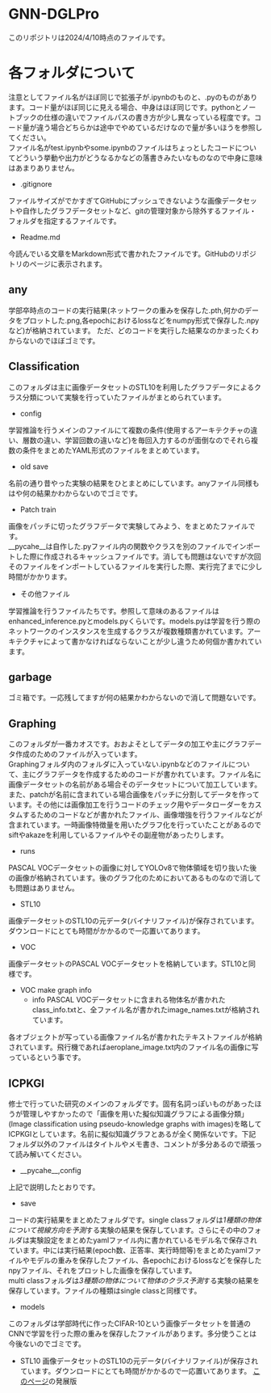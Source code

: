 # GNN-DGLPro
このリポジトリは2024/4/10時点のファイルです。
# 各フォルダについて
注意としてファイル名がほぼ同じで拡張子が.ipynbのものと、.pyのものがあります。コード量がほぼ同じに見える場合、中身はほぼ同じです。pythonとノートブックの仕様の違いでファイルパスの書き方が少し異なっている程度です。コード量が違う場合どちらかは途中でやめているだけなので量が多いほうを参照してください。  
ファイル名がtest.ipynbやsome.ipynbのファイルはちょっとしたコードについてどういう挙動や出力がどうなるかなどの落書きみたいなものなので中身に意味はあまりありません。
+ .gitignore

ファイルサイズがでかすぎてGitHubにプッシュできないような画像データセットや自作したグラフデータセットなど、gitの管理対象から除外するファイル・フォルダを指定するファイルです。
+ Readme.md

今読んでいる文章をMarkdown形式で書かれたファイルです。GitHubのリポジトリのページに表示されます。
## any
学部卒時点のコードの実行結果(ネットワークの重みを保存した.pth,何かのデータをプロットした.png,各epochにおけるlossなどをnumpy形式で保存した.npyなど)が格納されています。
ただ、どのコードを実行した結果なのかまったくわからないのでほぼゴミです。
## Classification
このフォルダは主に画像データセットのSTL10を利用したグラフデータによるクラス分類について実験を行っていたファイルがまとめられています。
+ config

学習推論を行うメインのファイルにて複数の条件(使用するアーキテクチャの違い、層数の違い、学習回数の違いなど)を毎回入力するのが面倒なのでそれら複数の条件をまとめたYAML形式のファイルをまとめています。
+ old save

名前の通り昔やった実験の結果をひとまとめにしています。anyファイル同様もはや何の結果かわからないのでゴミです。
+ Patch train

画像をパッチに切ったグラフデータで実験してみよう、をまとめたファイルです。  
\_\_pycahe\__は自作した.pyファイル内の関数やクラスを別のファイルでインポートした際に作成されるキャッシュファイルです。消しても問題はないですが次回そのファイルをインポートしているファイルを実行した際、実行完了までに少し時間がかかります。
+ その他ファイル

学習推論を行うファイルたちです。参照して意味のあるファイルはenhanced_inference.pyとmodels.pyくらいです。models.pyは学習を行う際のネットワークのインスタンスを生成するクラスが複数種類書かれています。アーキテクチャによって書かなければならないことが少し違うため何個か書かれています。  
## garbage
ゴミ箱です。一応残してますが何の結果かわからないので消して問題ないです。
## Graphing
このフォルダが一番カオスです。おおよそとしてデータの加工や主にグラフデータ作成のためのファイルが入っています。  
Graphingフォルダ内のフォルダに入っていない.ipynbなどのファイルについて、主にグラフデータを作成するためのコードが書かれています。ファイル名に画像データセットの名前がある場合そのデータセットについて加工しています。また、patchが名前に含まれている場合画像をパッチに分割してデータを作っています。その他には画像加工を行うコードのチェック用やデータローダーをカスタムするためのコードなどが書かれたファイル、画像増強を行うファイルなどが含まれています。一時画像特徴量を用いたグラフ化を行っていたことがあるのでsiftやakazeを利用しているファイルやその副産物があったりします。
+ runs

PASCAL VOCデータセットの画像に対してYOLOv8で物体領域を切り抜いた後の画像が格納されています。後のグラフ化のためにおいてあるものなので消しても問題はありません。
+ STL10

画像データセットのSTL10の元データ(バイナリファイル)が保存されています。ダウンロードにとても時間がかかるので一応置いてあります。
+ VOC

画像データセットのPASCAL VOCデータセットを格納しています。STL10と同様です。
+ VOC make graph info  
    + info
    PASCAL VOCデータセットに含まれる物体名が書かれたclass_info.txtと、全ファイル名が書かれたimage_names.txtが格納されています。

各オブジェクトが写っている画像ファイル名が書かれたテキストファイルが格納されています。飛行機であればaeroplane_image.txt内のファイル名の画像に写っているという事です。
## ICPKGI
修士で行っていた研究のメインのフォルダです。固有名詞っぽいものがあったほうが管理しやすかったので「画像を用いた擬似知識グラフによる画像分類」(Image classification using pseudo-knowledge graphs with images)を略してICPKGIとしています。名前に擬似知識グラフとあるが全く関係ないです。下記フォルダ以外のファイルはタイトルやメモ書き、コメントが多分あるので頑張って読み解いてください。
+ \_\_pycahe\__,config

上記で説明したとおりです。
+ save

コードの実行結果をまとめたフォルダです。single classフォルダは*1種類の物体について視線方向を予測*する実験の結果を保存しています。さらにその中のフォルダは実験設定をまとめたyamlファイル内に書かれているモデル名で保存されています。中には実行結果(epoch数、正答率、実行時間等)をまとめたyamlファイルやモデルの重みを保存したファイル、各epochにおけるlossなどを保存したnpyファイル、それをプロットした画像を保存しています。  
multi classフォルダは*3種類の物体について物体のクラス予測*する実験の結果を保存しています。ファイルの種類はsingle classと同様です。

+ models

このフォルダは学部時代に作ったCIFAR-10という画像データセットを普通のCNNで学習を行った際の重みを保存したファイルがあります。多分使うことは今後ないのでゴミです。
+ STL10
画像データセットのSTL10の元データ(バイナリファイル)が保存されています。ダウンロードにとても時間がかかるので一応置いてあります。
[このページ](https://github.com/MakotoKishimoto-OECU/CNN-and-GNN)の発展版
